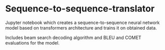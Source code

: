 # Sequence-to-sequence-translator

Jupyter notebook which creates a sequence-to-sequence neural network model based on transformers architecture and trains it on obtained data.

Includes beam search decoding algorithm and BLEU and COMET evaluations for the model.
